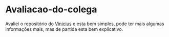 # Avaliacao-do-colega

Avaliei o repositório do [Vinicius](https://github.com/viniihsousa) e esta bem simples, pode ter mais algumas informações mais, mas de partida esta bem explicativo.
